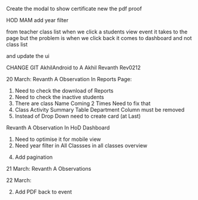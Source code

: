 Create the modal to show certificate new the pdf proof 


<!-- #teacher profile -> class assigned should be section name -->

<!-- #teacher profile remove Teacher ID from bottom -->

<!-- #student dashboard ->upcoming events backbutton -->

<!-- #teacher dashboard events list Invalid Date -->

<!-- homepage edit it -->

HOD MAM add year filter

<!-- add review comments -->

from teacher class list when we click a students view event it takes to the page but the problem is when we click back it comes to dashboard and not class list

<!-- student upcoming event back button  -->
and update the ui

<!-- upcoming event navigate correctly in student dashboard -->

<!-- hod profile page do same format as student/teacher profile -->

<!-- password show/hide icon -->

<!-- #add upcoming evnts for faculty also  -->


CHANGE GIT
AkhilAndroid to A Akhil
Revanth Rev0212


20 March:
Revanth A Observation In Reports Page:

1. Need to check the download of Reports
2. Need to check the inactive students
3. There are class Name Coming 2 Times Need to fix that
4. Class Activity Summary Table Department Column must be removed
5. Instead of Drop Down need to create card (at Last)

Revanth A Observation In HoD Dashboard

1. Need to optimise it for mobile view
2. Need year filter in All Classses in all classes overview
<!-- 3. The Points is not comming for students in (Class View) -->
4. Add pagination


21 March:
Revanth A Observations 
<!-- 1. Leaderboard Yearwise,Department wise Filer(backend) - Fixed -->
<!-- 2. Have the LeftDashboard Constant in all pages -->
<!-- 3. Remove Back to Dashboard -->
<!-- 4. Make the Profile Page Similar to HOD Profile Page -->

22 March:
<!-- 1. Add a file size limit -->
2. Add PDF back to event
<!-- 3. Teacherdashboard class list Unauthorized -->